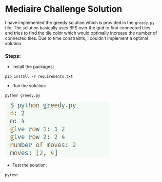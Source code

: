 # Mediaire Challenge Solution

I have implemented the greedy solution which is provided in the `greedy.py` file. The solution basically uses BFS over the grid to find connected tiles and tries to find the tile color which would optimally increase the number of connected tiles.
Due to time constraints, I couldn't implement a optimal solution.

### Steps:
* Install the packages: 

`pip install -r requirements.txt`
* Run the solution: 

`python greedy.py`

![Run Screenshot](./run.png)

* Test the solution: 

`pytest`